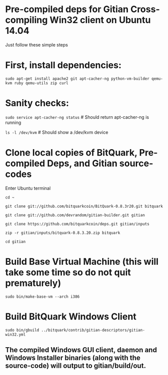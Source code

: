 # Pre-compiled deps for Gitian Cross-compiling Win32 client on Ubuntu 14.04
Just follow these simple steps 

# First, install dependencies:
`sudo apt-get install apache2 git apt-cacher-ng python-vm-builder qemu-kvm ruby qemu-utils zip curl`

# Sanity checks:
`sudo service apt-cacher-ng status` # Should return apt-cacher-ng is running

`ls -l /dev/kvm` # Should show a /dev/kvm device

# Clone local copies of BitQuark, Pre-compiled Deps, and Gitian source-codes
Enter Ubuntu terminal

`cd ~`

`git clone git://github.com/bitquarkcoin/BitQuark-0.8.3r20.git bitquark`

`git clone git://github.com/devrandom/gitian-builder.git gitian`

`git clone https://github.com/bitquarkcoin/deps.git gitian/inputs`

`zip -r gitian/inputs/bitquark-0.8.3.20.zip bitquark`

`cd gitian`

# Build Base Virtual Machine (this will take some time so do not quit prematurely)
`sudo bin/make-base-vm --arch i386`

# Build BitQuark Windows Client
`sudo bin/gbuild ../bitquark/contrib/gitian-descriptors/gitian-win32.yml`

## The compiled Windows GUI client, daemon and Windows Installer binaries (along with the source-code) will output to gitian/build/out.
